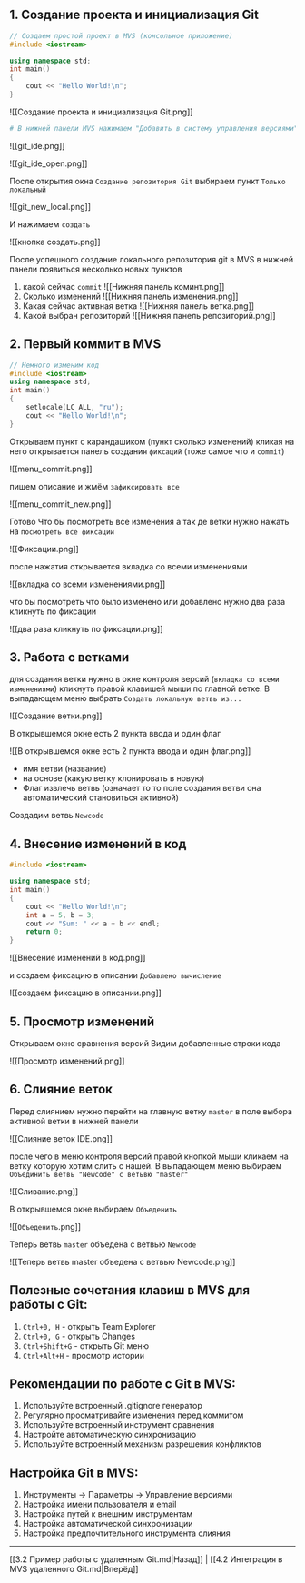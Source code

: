 ## 1. Создание проекта и инициализация Git

```C++
// Создаем простой проект в MVS (консольное приложение)
#include <iostream>

using namespace std;
int main()
{
    cout << "Hello World!\n";
}
```

![[Создание проекта и инициализация Git.png]]

```bash
# В нижней панели MVS нажимаем "Добавить в систему управления версиями"
```

![[git_ide.png]]

![[git_ide_open.png]]

После открытия окна `Создание репозитория Git` выбираем пункт `Только локальный`

![[git_new_local.png]]

И нажимаем `создать`

![[кнопка создать.png]]

После успешного создание локального репозитория git в MVS в нижней панели появиться несколько новых пунктов

1. какой сейчас `commit` ![[Нижняя панель коминт.png]]
2. Сколько изменений ![[Нижняя панель изменения.png]]
3.  Какая сейчас активная ветка  ![[Нижняя панель ветка.png]]
4. Какой выбран репозиторий ![[Нижняя панель репозиторий.png]]
## 2. Первый коммит в MVS

```C++
// Немного изменим код
#include <iostream>
using namespace std;
int main()
{
    setlocale(LC_ALL, "ru");
    cout << "Hello World!\n";
}
```

Открываем пункт с карандашиком (пункт сколько изменений) кликая на него открывается панель создания `фиксаций` (тоже самое что и `commit`) 

![[menu_commit.png]]

пишем описание и жмём `зафиксировать все`

![[menu_commit_new.png]]

Готово
Что бы посмотреть все изменения а так де ветки нужно нажать на `посмотреть все фиксации`

![[Фиксации.png]]

после нажатия открывается вкладка со всеми изменениями

![[вкладка со всеми изменениями.png]]

что бы посмотреть что было изменено или добавлено нужно два раза кликнуть по фиксации

![[два раза кликнуть по фиксации.png]]

## 3. Работа с ветками

для создания ветки нужно в окне контроля версий (`вкладка со всеми изменениями`)  кликнуть правой клавишей мыши по главной ветке. В выпадающем меню выбрать `Создать локальную ветвь из...`

![[Создание ветки.png]]

В открывшемся окне есть 2 пункта ввода и один флаг

 ![[В открывшемся окне есть 2 пункта ввода и один флаг.png]]

- имя ветви (название)
- на основе (какую ветку клонировать в новую)
- Флаг извлечь ветвь (означает то то поле создания ветви она автоматический становиться активной)

Создадим ветвь `Newcode`
## 4. Внесение изменений в код

```C++
#include <iostream>

using namespace std;
int main()
{
    cout << "Hello World!\n";
    int a = 5, b = 3;
    cout << "Sum: " << a + b << endl;
    return 0;
}
```

![[Внесение изменений в код.png]]

и создаем фиксацию в описании `Добавлено вычисление`

![[создаем фиксацию в описании.png]]

## 5. Просмотр изменений

Открываем окно сравнения версий
Видим добавленные строки кода

![[Просмотр изменений.png]]
## 6. Слияние веток

Перед слиянием нужно перейти на главную ветку `master` в поле выбора активной ветки в нижней панели

![[Слияние веток IDE.png]]

после чего в меню контроля версий правой кнопкой мыши кликаем на ветку которую хотим слить с нашей. В выпадающем меню выбираем `Объединить ветвь "Newcode" с ветьвю "master"`

![[Сливание.png]]

В открывшемся окне выбираем `Объеденить`

![[`Объеденить`.png]]

Теперь ветвь `master` объедена с ветвью `Newcode`

![[Теперь ветвь master объедена с ветвью Newcode.png]]

## Полезные сочетания клавиш в MVS для работы с Git:

1. `Ctrl+0, H` - открыть Team Explorer
2. `Ctrl+0, G` - открыть Changes
3. `Ctrl+Shift+G` - открыть Git меню
4. `Ctrl+Alt+H` - просмотр истории

## Рекомендации по работе с Git в MVS:

1. Используйте встроенный .gitignore генератор
2. Регулярно просматривайте изменения перед коммитом
3. Используйте встроенный инструмент сравнения
4. Настройте автоматическую синхронизацию
5. Используйте встроенный механизм разрешения конфликтов

## Настройка Git в MVS:

1. Инструменты -> Параметры -> Управление версиями
2. Настройка имени пользователя и email
3. Настройка путей к внешним инструментам
4. Настройка автоматической синхронизации
5. Настройка предпочтительного инструмента слияния
---
[[3.2 Пример работы с удаленным Git.md|Назад]] | [[4.2 Интеграция в MVS удаленного Git.md|Вперёд]]